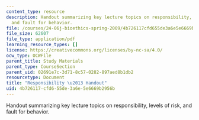 ```yaml
---
content_type: resource
description: Handout summarizing key lecture topics on responsibility, levels of risk,
  and fault for behavior.
file: /courses/24-06j-bioethics-spring-2009/4b726117cfd655de3a6e5e6669b2956b_MIT24_06Js09_handout25.pdf
file_size: 62607
file_type: application/pdf
learning_resource_types: []
license: https://creativecommons.org/licenses/by-nc-sa/4.0/
ocw_type: OCWFile
parent_title: Study Materials
parent_type: CourseSection
parent_uid: 02691e7c-3d71-8c57-0282-897aed8b1db2
resourcetype: Document
title: "Responsibility \u2013 Handout"
uid: 4b726117-cfd6-55de-3a6e-5e6669b2956b
---
```

Handout summarizing key lecture topics on responsibility, levels of risk, and fault for behavior.